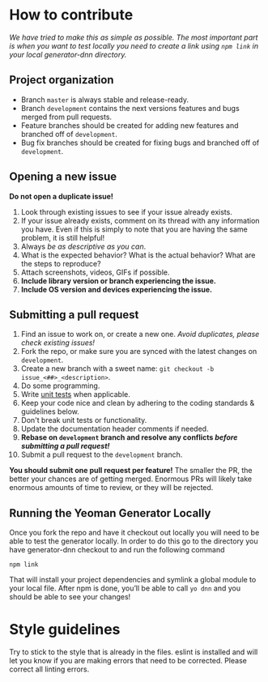 # How to contribute

*We have tried to make this as simple as possible. The most important part is when you want to test locally you need to create a link using `npm link` in your local generator-dnn directory.*

## Project organization

* Branch `master` is always stable and release-ready.
* Branch `development` contains the next versions features and bugs merged from pull requests.
* Feature branches should be created for adding new features and branched off of `development`.
* Bug fix branches should be created for fixing bugs and branched off of `development`.

## Opening a new issue

**Do not open a duplicate issue!**

1. Look through existing issues to see if your issue already exists.
2. If your issue already exists, comment on its thread with any information you have. Even if this is simply to note that you are having the same problem, it is still helpful!
3. Always *be as descriptive as you can*.
4. What is the expected behavior? What is the actual behavior? What are the steps to reproduce?
5. Attach screenshots, videos, GIFs if possible.
6. **Include library version or branch experiencing the issue.**
7. **Include OS version and devices experiencing the issue.**

## Submitting a pull request

1. Find an issue to work on, or create a new one. *Avoid duplicates, please check existing issues!*
2. Fork the repo, or make sure you are synced with the latest changes on `development`.
3. Create a new branch with a sweet name: `git checkout -b issue_<##>_<description>`.
4. Do some programming.
5. Write [unit tests](http://nshipster.com/unit-testing) when applicable.
6. Keep your code nice and clean by adhering to the coding standards & guidelines below.
7. Don't break unit tests or functionality.
8. Update the documentation header comments if needed.
9. **Rebase on `development` branch and resolve any conflicts _before submitting a pull request!_**
10. Submit a pull request to the `development` branch.

**You should submit one pull request per feature!** The smaller the PR, the better your chances are of getting merged. Enormous PRs will likely take enormous amounts of time to review, or they will be rejected.

## Running the Yeoman Generator Locally

Once you fork the repo and have it checkout out locally you will need to be able to test the generator locally. In order to do this go to the directory you have generator-dnn checkout to and run the following command

`npm link`

That will install your project dependencies and symlink a global module to your local file. After npm is done, you’ll be able to call `yo dnn` and you should be able to see your changes!

# Style guidelines

Try to stick to the style that is already in the files. eslint is installed and will let you know if you are making errors that need to be corrected. Please correct all linting errors.
